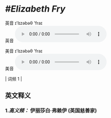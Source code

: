 # ***\#Elizabeth Fry*** 
英音 ɪ'lɪzəbəθ 'fraɪ  
英音
<audio src="./media/Elizabeth Fry-B.aac" controls="controls"></audio>

美音 ɪ'lɪzəbəθ 'fraɪ  
美音
<audio src="./media/Elizabeth Fry.aac" controls="controls"></audio>



| 词频 1 |  

英文释义
---
### 1.*高义频：* **伊丽莎白·弗赖伊 (英国慈善家)**  


